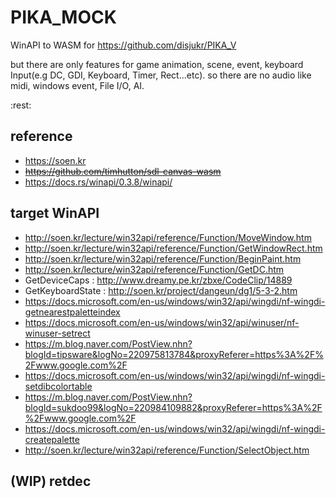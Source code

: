 # PIKA_MOCK
WinAPI to WASM for https://github.com/disjukr/PIKA_V

but there are only features for game animation, scene, event, keyboard Input(e.g DC, GDI, Keyboard, Timer, Rect...etc). so there are no audio like midi, windows event, File I/O, AI.

:rest:

## reference
- https://soen.kr
- ~~https://github.com/timhutton/sdl-canvas-wasm~~
- https://docs.rs/winapi/0.3.8/winapi/

## target WinAPI
- http://soen.kr/lecture/win32api/reference/Function/MoveWindow.htm
- http://soen.kr/lecture/win32api/reference/Function/GetWindowRect.htm
- http://soen.kr/lecture/win32api/reference/Function/BeginPaint.htm
- http://soen.kr/lecture/win32api/reference/Function/GetDC.htm
- GetDeviceCaps : http://www.dreamy.pe.kr/zbxe/CodeClip/14889
- GetKeyboardState : http://soen.kr/project/dangeun/dg1/5-3-2.htm
- https://docs.microsoft.com/en-us/windows/win32/api/wingdi/nf-wingdi-getnearestpaletteindex
- https://docs.microsoft.com/en-us/windows/win32/api/winuser/nf-winuser-setrect
- https://m.blog.naver.com/PostView.nhn?blogId=tipsware&logNo=220975813784&proxyReferer=https%3A%2F%2Fwww.google.com%2F
- https://docs.microsoft.com/en-us/windows/win32/api/wingdi/nf-wingdi-setdibcolortable
- https://m.blog.naver.com/PostView.nhn?blogId=sukdoo99&logNo=220984109882&proxyReferer=https%3A%2F%2Fwww.google.com%2F
- https://docs.microsoft.com/en-us/windows/win32/api/wingdi/nf-wingdi-createpalette
- http://soen.kr/lecture/win32api/reference/Function/SelectObject.htm

## (WIP) retdec

